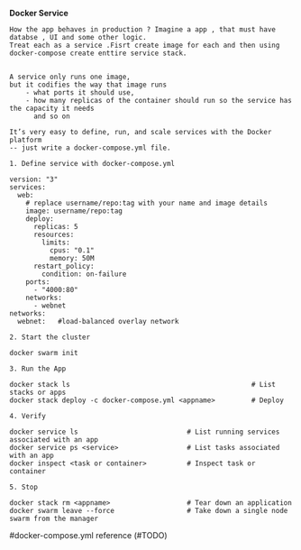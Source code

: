 **Docker Service**

    How the app behaves in production ? Imagine a app , that must have databse , UI and some other logic.
    Treat each as a service .Fisrt create image for each and then using docker-compose create enttire service stack.
    
    
    A service only runs one image,
    but it codifies the way that image runs
        - what ports it should use,
        - how many replicas of the container should run so the service has the capacity it needs
          and so on
          
    It’s very easy to define, run, and scale services with the Docker platform 
    -- just write a docker-compose.yml file.   
    
`1. Define service with docker-compose.yml`

    version: "3"
    services:
      web:
        # replace username/repo:tag with your name and image details
        image: username/repo:tag
        deploy:
          replicas: 5
          resources:
            limits:
              cpus: "0.1"
              memory: 50M
          restart_policy:
            condition: on-failure
        ports:
          - "4000:80"
        networks:
          - webnet
    networks:
      webnet:   #load-balanced overlay network
      
  
  
`2. Start the cluster`

    docker swarm init
        
`3. Run the App`

    docker stack ls                                             # List stacks or apps    
    docker stack deploy -c docker-compose.yml <appname>         # Deploy
    
`4. Verify` 

    docker service ls                           # List running services associated with an app
    docker service ps <service>                 # List tasks associated with an app
    docker inspect <task or container>          # Inspect task or container
    
`5. Stop`

    docker stack rm <appname>                   # Tear down an application
    docker swarm leave --force                  # Take down a single node swarm from the manager  
    
    
#docker-compose.yml reference (#TODO)
